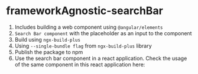 # frameworkAgnostic-searchBar

1. Includes building a web component using `@angular/elements`
2. `Search Bar component` with the placeholder as an input to the component
3. Build using `ngx-build-plus`
4. Using `--single-bundle flag` from `ngx-build-plus` library
5. Publish the package to npm
6. Use the search bar component in a react application. Check the usage of the same component in this react application here: <a href="https://github.com/NishuGoel/useAngularElementinReact.git"></a>